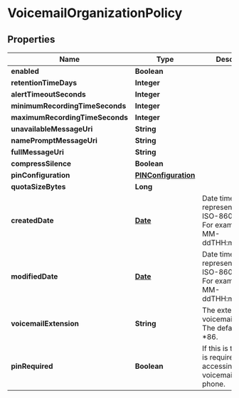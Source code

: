 
# VoicemailOrganizationPolicy

## Properties
Name | Type | Description | Notes
------------ | ------------- | ------------- | -------------
**enabled** | **Boolean** |  |  [optional]
**retentionTimeDays** | **Integer** |  |  [optional]
**alertTimeoutSeconds** | **Integer** |  |  [optional]
**minimumRecordingTimeSeconds** | **Integer** |  |  [optional]
**maximumRecordingTimeSeconds** | **Integer** |  |  [optional]
**unavailableMessageUri** | **String** |  |  [optional]
**namePromptMessageUri** | **String** |  |  [optional]
**fullMessageUri** | **String** |  |  [optional]
**compressSilence** | **Boolean** |  |  [optional]
**pinConfiguration** | [**PINConfiguration**](PINConfiguration.md) |  |  [optional]
**quotaSizeBytes** | **Long** |  |  [optional]
**createdDate** | [**Date**](Date.md) | Date time is represented as an ISO-8601 string. For example: yyyy-MM-ddTHH:mm:ss.SSSZ |  [optional]
**modifiedDate** | [**Date**](Date.md) | Date time is represented as an ISO-8601 string. For example: yyyy-MM-ddTHH:mm:ss.SSSZ |  [optional]
**voicemailExtension** | **String** | The extension for voicemail retrieval.  The default value is *86. |  [optional]
**pinRequired** | **Boolean** | If this is true, a PIN is required when accessing a user&#39;s voicemail from a phone. |  [optional]



